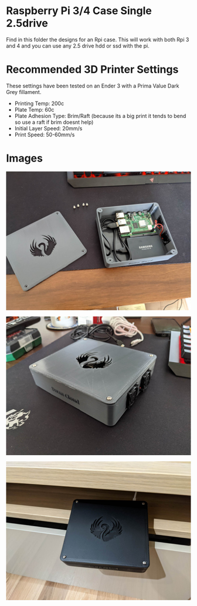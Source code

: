 # Raspberry Pi 3/4 Case Single 2.5drive

Find in this folder the designs for an Rpi case. This will work with both Rpi 3 and 4 and you can use any 2.5 drive hdd or ssd with the pi.

# Recommended 3D Printer Settings

These settings have been tested on an Ender 3 with a Prima Value Dark Grey fillament.

- Printing Temp: 200c
- Plate Temp: 60c
- Plate Adhesion Type: Brim/Raft (because its a big print it tends to bend so use a raft if brim doesnt help)
- Initial Layer Speed: 20mm/s
- Print Speed: 50-60mm/s

# Images

![insides](images/openview.jpg "Inside View")

![side](images/sideview.jpg "Side View")

![final](images/painted.jpg "Final Product")
